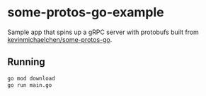 # some-protos-go-example

Sample app that spins up a gRPC server with protobufs built from
[kevinmichaelchen/some-protos-go](https://github.com/kevinmichaelchen/some-protos-go).

## Running
```bash
go mod download
go run main.go
```
